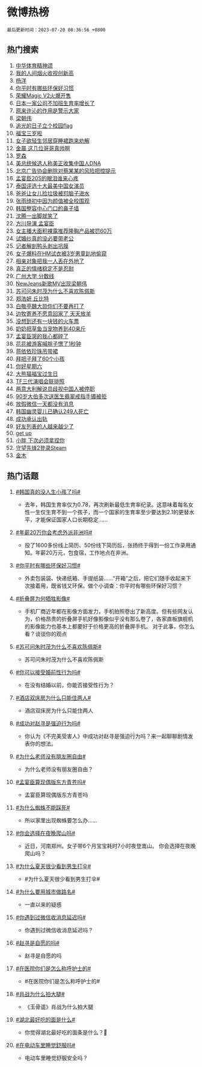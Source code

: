 # 微博热榜

`最后更新时间：2023-07-20 08:36:56 +0800`

## 热门搜索

1. [中华体育精神颂](https://m.weibo.cn/search?containerid=100103type%3D1%26t%3D10%26q%3D%23%E4%B8%AD%E5%8D%8E%E4%BD%93%E8%82%B2%E7%B2%BE%E7%A5%9E%E9%A2%82%23&stream_entry_id=51&isnewpage=1&extparam=seat%3D1%26cate%3D10103%26stream_entry_id%3D51%26pos%3D0%26dgr%3D0%26c_type%3D51%26filter_type%3Drealtimehot%26display_time%3D1689813415%26pre_seqid%3D168981341543301209992&luicode=10000011&lfid=106003type%253D25%2526t%253D3%2526disable_hot%253D1%2526filter_type%253Drealtimehot)
1. [我的人间烟火收视创新高](https://m.weibo.cn/search?containerid=100103type%3D1%26t%3D10%26q%3D%23%E6%88%91%E7%9A%84%E4%BA%BA%E9%97%B4%E7%83%9F%E7%81%AB%E6%94%B6%E8%A7%86%E5%88%9B%E6%96%B0%E9%AB%98%23&stream_entry_id=31&isnewpage=1&extparam=seat%3D1%26q%3D%2523%25E6%2588%2591%25E7%259A%2584%25E4%25BA%25BA%25E9%2597%25B4%25E7%2583%259F%25E7%2581%25AB%25E6%2594%25B6%25E8%25A7%2586%25E5%2588%259B%25E6%2596%25B0%25E9%25AB%2598%2523%26dgr%3D0%26stream_entry_id%3D31%26realpos%3D1%26flag%3D16%26cate%3D5001%26lcate%3D5001%26pos%3D0%26band_rank%3D1%26c_type%3D31%26filter_type%3Drealtimehot%26display_time%3D1689813415%26pre_seqid%3D168981341543301209992&luicode=10000011&lfid=106003type%253D25%2526t%253D3%2526disable_hot%253D1%2526filter_type%253Drealtimehot)
1. [杨洋](https://m.weibo.cn/search?containerid=100103type%3D1%26t%3D10%26q%3D%E6%9D%A8%E6%B4%8B&stream_entry_id=31&isnewpage=1&extparam=seat%3D1%26q%3D%25E6%259D%25A8%25E6%25B4%258B%26dgr%3D0%26stream_entry_id%3D31%26realpos%3D2%26flag%3D1%26cate%3D5001%26lcate%3D5001%26pos%3D1%26band_rank%3D2%26c_type%3D31%26filter_type%3Drealtimehot%26display_time%3D1689813415%26pre_seqid%3D168981341543301209992&luicode=10000011&lfid=106003type%253D25%2526t%253D3%2526disable_hot%253D1%2526filter_type%253Drealtimehot)
1. [你平时有哪些环保好习惯](https://m.weibo.cn/search?containerid=100103type%3D1%26t%3D10%26q%3D%23%E4%BD%A0%E5%B9%B3%E6%97%B6%E6%9C%89%E5%93%AA%E4%BA%9B%E7%8E%AF%E4%BF%9D%E5%A5%BD%E4%B9%A0%E6%83%AF%23&stream_entry_id=31&isnewpage=1&extparam=seat%3D1%26q%3D%2523%25E4%25BD%25A0%25E5%25B9%25B3%25E6%2597%25B6%25E6%259C%2589%25E5%2593%25AA%25E4%25BA%259B%25E7%258E%25AF%25E4%25BF%259D%25E5%25A5%25BD%25E4%25B9%25A0%25E6%2583%25AF%2523%26dgr%3D0%26stream_entry_id%3D31%26realpos%3D3%26flag%3D0%26cate%3D5001%26lcate%3D5001%26pos%3D2%26band_rank%3D3%26c_type%3D31%26filter_type%3Drealtimehot%26display_time%3D1689813415%26pre_seqid%3D168981341543301209992&luicode=10000011&lfid=106003type%253D25%2526t%253D3%2526disable_hot%253D1%2526filter_type%253Drealtimehot)
1. [荣耀Magic V2火爆开售](https://m.weibo.cn/search?containerid=100103type%3D1%26t%3D10%26q%3D%23%E8%8D%A3%E8%80%80Magic+V2%E7%81%AB%E7%88%86%E5%BC%80%E5%94%AE%23&stream_entry_id=31&isnewpage=1&extparam=seat%3D1%26adid%3D196917%26q%3D%2523%25E8%258D%25A3%25E8%2580%2580Magic%2520V2%25E7%2581%25AB%25E7%2588%2586%25E5%25BC%2580%25E5%2594%25AE%2523%26is_ad_pos%3D1%26dgr%3D0%26stream_entry_id%3D31%26band_rank%3D4%26cate%3D5001%26lcate%3D5001%26pos%3D3%26topic_ad%3D1%26c_type%3D31%26filter_type%3Drealtimehot%26display_time%3D1689813415%26pre_seqid%3D168981341543301209992&luicode=10000011&lfid=106003type%253D25%2526t%253D3%2526disable_hot%253D1%2526filter_type%253Drealtimehot)
1. [日本一家公司不加班生育率增长了](https://m.weibo.cn/search?containerid=100103type%3D1%26t%3D10%26q%3D%23%E6%97%A5%E6%9C%AC%E4%B8%80%E5%AE%B6%E5%85%AC%E5%8F%B8%E4%B8%8D%E5%8A%A0%E7%8F%AD%E7%94%9F%E8%82%B2%E7%8E%87%E5%A2%9E%E9%95%BF%E4%BA%86%23&stream_entry_id=31&isnewpage=1&extparam=seat%3D1%26q%3D%2523%25E6%2597%25A5%25E6%259C%25AC%25E4%25B8%2580%25E5%25AE%25B6%25E5%2585%25AC%25E5%258F%25B8%25E4%25B8%258D%25E5%258A%25A0%25E7%258F%25AD%25E7%2594%259F%25E8%2582%25B2%25E7%258E%2587%25E5%25A2%259E%25E9%2595%25BF%25E4%25BA%2586%2523%26dgr%3D0%26stream_entry_id%3D31%26realpos%3D4%26flag%3D1%26cate%3D5001%26lcate%3D5001%26pos%3D4%26band_rank%3D4%26c_type%3D31%26filter_type%3Drealtimehot%26display_time%3D1689813415%26pre_seqid%3D168981341543301209992&luicode=10000011&lfid=106003type%253D25%2526t%253D3%2526disable_hot%253D1%2526filter_type%253Drealtimehot)
1. [原来许沁的作用是警示大家](https://m.weibo.cn/search?containerid=100103type%3D1%26t%3D10%26q%3D%23%E5%8E%9F%E6%9D%A5%E8%AE%B8%E6%B2%81%E7%9A%84%E4%BD%9C%E7%94%A8%E6%98%AF%E8%AD%A6%E7%A4%BA%E5%A4%A7%E5%AE%B6%23&stream_entry_id=31&isnewpage=1&extparam=seat%3D1%26q%3D%2523%25E5%258E%259F%25E6%259D%25A5%25E8%25AE%25B8%25E6%25B2%2581%25E7%259A%2584%25E4%25BD%259C%25E7%2594%25A8%25E6%2598%25AF%25E8%25AD%25A6%25E7%25A4%25BA%25E5%25A4%25A7%25E5%25AE%25B6%2523%26dgr%3D0%26stream_entry_id%3D31%26realpos%3D5%26flag%3D0%26cate%3D5001%26lcate%3D5001%26pos%3D5%26band_rank%3D5%26c_type%3D31%26filter_type%3Drealtimehot%26display_time%3D1689813415%26pre_seqid%3D168981341543301209992&luicode=10000011&lfid=106003type%253D25%2526t%253D3%2526disable_hot%253D1%2526filter_type%253Drealtimehot)
1. [梁朝伟](https://m.weibo.cn/search?containerid=100103type%3D1%26t%3D10%26q%3D%E6%A2%81%E6%9C%9D%E4%BC%9F&stream_entry_id=31&isnewpage=1&extparam=seat%3D1%26q%3D%25E6%25A2%2581%25E6%259C%259D%25E4%25BC%259F%26dgr%3D0%26stream_entry_id%3D31%26realpos%3D6%26flag%3D16%26cate%3D5001%26lcate%3D5001%26pos%3D6%26band_rank%3D6%26c_type%3D31%26filter_type%3Drealtimehot%26display_time%3D1689813415%26pre_seqid%3D168981341543301209992&luicode=10000011&lfid=106003type%253D25%2526t%253D3%2526disable_hot%253D1%2526filter_type%253Drealtimehot)
1. [追光的日子立个校园flag](https://m.weibo.cn/search?containerid=100103type%3D1%26t%3D10%26q%3D%23%E8%BF%BD%E5%85%89%E7%9A%84%E6%97%A5%E5%AD%90%E7%AB%8B%E4%B8%AA%E6%A0%A1%E5%9B%ADflag%23&stream_entry_id=31&isnewpage=1&extparam=seat%3D1%26adid%3D196858%26q%3D%2523%25E8%25BF%25BD%25E5%2585%2589%25E7%259A%2584%25E6%2597%25A5%25E5%25AD%2590%25E7%25AB%258B%25E4%25B8%25AA%25E6%25A0%25A1%25E5%259B%25ADflag%2523%26is_ad_pos%3D1%26dgr%3D0%26stream_entry_id%3D31%26cate%3D5001%26lcate%3D5001%26pos%3D7%26band_rank%3D7%26c_type%3D31%26filter_type%3Drealtimehot%26display_time%3D1689813415%26pre_seqid%3D168981341543301209992&luicode=10000011&lfid=106003type%253D25%2526t%253D3%2526disable_hot%253D1%2526filter_type%253Drealtimehot)
1. [福宝三岁啦](https://m.weibo.cn/search?containerid=100103type%3D1%26t%3D10%26q%3D%E7%A6%8F%E5%AE%9D%E4%B8%89%E5%B2%81%E5%95%A6&stream_entry_id=31&isnewpage=1&extparam=seat%3D1%26q%3D%25E7%25A6%258F%25E5%25AE%259D%25E4%25B8%2589%25E5%25B2%2581%25E5%2595%25A6%26dgr%3D0%26stream_entry_id%3D31%26realpos%3D7%26flag%3D1%26cate%3D5001%26lcate%3D5001%26pos%3D8%26band_rank%3D7%26c_type%3D31%26filter_type%3Drealtimehot%26display_time%3D1689813415%26pre_seqid%3D168981341543301209992&luicode=10000011&lfid=106003type%253D25%2526t%253D3%2526disable_hot%253D1%2526filter_type%253Drealtimehot)
1. [女子欲轻生邻居穿睡裙跑来劝解](https://m.weibo.cn/search?containerid=100103type%3D1%26t%3D10%26q%3D%23%E5%A5%B3%E5%AD%90%E6%AC%B2%E8%BD%BB%E7%94%9F%E9%82%BB%E5%B1%85%E7%A9%BF%E7%9D%A1%E8%A3%99%E8%B7%91%E6%9D%A5%E5%8A%9D%E8%A7%A3%23&stream_entry_id=31&isnewpage=1&extparam=seat%3D1%26q%3D%2523%25E5%25A5%25B3%25E5%25AD%2590%25E6%25AC%25B2%25E8%25BD%25BB%25E7%2594%259F%25E9%2582%25BB%25E5%25B1%2585%25E7%25A9%25BF%25E7%259D%25A1%25E8%25A3%2599%25E8%25B7%2591%25E6%259D%25A5%25E5%258A%259D%25E8%25A7%25A3%2523%26dgr%3D0%26stream_entry_id%3D31%26realpos%3D8%26flag%3D32768%26cate%3D5001%26lcate%3D5001%26pos%3D9%26band_rank%3D8%26c_type%3D31%26filter_type%3Drealtimehot%26display_time%3D1689813415%26pre_seqid%3D168981341543301209992&luicode=10000011&lfid=106003type%253D25%2526t%253D3%2526disable_hot%253D1%2526filter_type%253Drealtimehot)
1. [金晨 这几位哥哥真帅啊](https://m.weibo.cn/search?containerid=100103type%3D1%26t%3D10%26q%3D%E9%87%91%E6%99%A8+%E8%BF%99%E5%87%A0%E4%BD%8D%E5%93%A5%E5%93%A5%E7%9C%9F%E5%B8%85%E5%95%8A&stream_entry_id=31&isnewpage=1&extparam=seat%3D1%26q%3D%25E9%2587%2591%25E6%2599%25A8%2520%25E8%25BF%2599%25E5%2587%25A0%25E4%25BD%258D%25E5%2593%25A5%25E5%2593%25A5%25E7%259C%259F%25E5%25B8%2585%25E5%2595%258A%26dgr%3D0%26stream_entry_id%3D31%26realpos%3D9%26flag%3D0%26cate%3D5001%26lcate%3D5001%26pos%3D10%26band_rank%3D9%26c_type%3D31%26filter_type%3Drealtimehot%26display_time%3D1689813415%26pre_seqid%3D168981341543301209992&luicode=10000011&lfid=106003type%253D25%2526t%253D3%2526disable_hot%253D1%2526filter_type%253Drealtimehot)
1. [罗森](https://m.weibo.cn/search?containerid=100103type%3D1%26t%3D10%26q%3D%E7%BD%97%E6%A3%AE&stream_entry_id=31&isnewpage=1&extparam=seat%3D1%26q%3D%25E7%25BD%2597%25E6%25A3%25AE%26dgr%3D0%26stream_entry_id%3D31%26realpos%3D10%26flag%3D2%26cate%3D5001%26lcate%3D5001%26pos%3D11%26band_rank%3D10%26c_type%3D31%26filter_type%3Drealtimehot%26display_time%3D1689813415%26pre_seqid%3D168981341543301209992&luicode=10000011&lfid=106003type%253D25%2526t%253D3%2526disable_hot%253D1%2526filter_type%253Drealtimehot)
1. [美总统候选人称美正收集中国人DNA](https://m.weibo.cn/search?containerid=100103type%3D1%26t%3D10%26q%3D%23%E7%BE%8E%E6%80%BB%E7%BB%9F%E5%80%99%E9%80%89%E4%BA%BA%E7%A7%B0%E7%BE%8E%E6%AD%A3%E6%94%B6%E9%9B%86%E4%B8%AD%E5%9B%BD%E4%BA%BADNA%23&stream_entry_id=31&isnewpage=1&extparam=seat%3D1%26q%3D%2523%25E7%25BE%258E%25E6%2580%25BB%25E7%25BB%259F%25E5%2580%2599%25E9%2580%2589%25E4%25BA%25BA%25E7%25A7%25B0%25E7%25BE%258E%25E6%25AD%25A3%25E6%2594%25B6%25E9%259B%2586%25E4%25B8%25AD%25E5%259B%25BD%25E4%25BA%25BADNA%2523%26dgr%3D0%26stream_entry_id%3D31%26realpos%3D11%26flag%3D0%26cate%3D5001%26lcate%3D5001%26pos%3D12%26band_rank%3D11%26c_type%3D31%26filter_type%3Drealtimehot%26display_time%3D1689813415%26pre_seqid%3D168981341543301209992&luicode=10000011&lfid=106003type%253D25%2526t%253D3%2526disable_hot%253D1%2526filter_type%253Drealtimehot)
1. [北京广告协会删除对蔡某某的风险把控提示](https://m.weibo.cn/search?containerid=100103type%3D1%26t%3D10%26q%3D%23%E5%8C%97%E4%BA%AC%E5%B9%BF%E5%91%8A%E5%8D%8F%E4%BC%9A%E5%88%A0%E9%99%A4%E5%AF%B9%E8%94%A1%E6%9F%90%E6%9F%90%E7%9A%84%E9%A3%8E%E9%99%A9%E6%8A%8A%E6%8E%A7%E6%8F%90%E7%A4%BA%23&stream_entry_id=31&isnewpage=1&extparam=seat%3D1%26q%3D%2523%25E5%258C%2597%25E4%25BA%25AC%25E5%25B9%25BF%25E5%2591%258A%25E5%258D%258F%25E4%25BC%259A%25E5%2588%25A0%25E9%2599%25A4%25E5%25AF%25B9%25E8%2594%25A1%25E6%259F%2590%25E6%259F%2590%25E7%259A%2584%25E9%25A3%258E%25E9%2599%25A9%25E6%258A%258A%25E6%258E%25A7%25E6%258F%2590%25E7%25A4%25BA%2523%26dgr%3D0%26stream_entry_id%3D31%26realpos%3D12%26flag%3D0%26cate%3D5001%26lcate%3D5001%26pos%3D13%26band_rank%3D12%26c_type%3D31%26filter_type%3Drealtimehot%26display_time%3D1689813415%26pre_seqid%3D168981341543301209992&luicode=10000011&lfid=106003type%253D25%2526t%253D3%2526disable_hot%253D1%2526filter_type%253Drealtimehot)
1. [孟宴臣20S的眼泪谁来心疼](https://m.weibo.cn/search?containerid=100103type%3D1%26t%3D10%26q%3D%23%E5%AD%9F%E5%AE%B4%E8%87%A320S%E7%9A%84%E7%9C%BC%E6%B3%AA%E8%B0%81%E6%9D%A5%E5%BF%83%E7%96%BC%23&stream_entry_id=31&isnewpage=1&extparam=seat%3D1%26q%3D%2523%25E5%25AD%259F%25E5%25AE%25B4%25E8%2587%25A320S%25E7%259A%2584%25E7%259C%25BC%25E6%25B3%25AA%25E8%25B0%2581%25E6%259D%25A5%25E5%25BF%2583%25E7%2596%25BC%2523%26dgr%3D0%26stream_entry_id%3D31%26realpos%3D13%26flag%3D1%26cate%3D5001%26lcate%3D5001%26pos%3D14%26band_rank%3D13%26c_type%3D31%26filter_type%3Drealtimehot%26display_time%3D1689813415%26pre_seqid%3D168981341543301209992&luicode=10000011&lfid=106003type%253D25%2526t%253D3%2526disable_hot%253D1%2526filter_type%253Drealtimehot)
1. [泰国评选十大最美中国女演员](https://m.weibo.cn/search?containerid=100103type%3D1%26t%3D10%26q%3D%23%E6%B3%B0%E5%9B%BD%E8%AF%84%E9%80%89%E5%8D%81%E5%A4%A7%E6%9C%80%E7%BE%8E%E4%B8%AD%E5%9B%BD%E5%A5%B3%E6%BC%94%E5%91%98%23&stream_entry_id=31&isnewpage=1&extparam=seat%3D1%26q%3D%2523%25E6%25B3%25B0%25E5%259B%25BD%25E8%25AF%2584%25E9%2580%2589%25E5%258D%2581%25E5%25A4%25A7%25E6%259C%2580%25E7%25BE%258E%25E4%25B8%25AD%25E5%259B%25BD%25E5%25A5%25B3%25E6%25BC%2594%25E5%2591%2598%2523%26dgr%3D0%26stream_entry_id%3D31%26realpos%3D14%26flag%3D1%26cate%3D5001%26lcate%3D5001%26pos%3D15%26band_rank%3D14%26c_type%3D31%26filter_type%3Drealtimehot%26display_time%3D1689813415%26pre_seqid%3D168981341543301209992&luicode=10000011&lfid=106003type%253D25%2526t%253D3%2526disable_hot%253D1%2526filter_type%253Drealtimehot)
1. [爸爸让女儿捡垃圾被怼脑子进水](https://m.weibo.cn/search?containerid=100103type%3D1%26t%3D10%26q%3D%23%E7%88%B8%E7%88%B8%E8%AE%A9%E5%A5%B3%E5%84%BF%E6%8D%A1%E5%9E%83%E5%9C%BE%E8%A2%AB%E6%80%BC%E8%84%91%E5%AD%90%E8%BF%9B%E6%B0%B4%23&stream_entry_id=31&isnewpage=1&extparam=seat%3D1%26q%3D%2523%25E7%2588%25B8%25E7%2588%25B8%25E8%25AE%25A9%25E5%25A5%25B3%25E5%2584%25BF%25E6%258D%25A1%25E5%259E%2583%25E5%259C%25BE%25E8%25A2%25AB%25E6%2580%25BC%25E8%2584%2591%25E5%25AD%2590%25E8%25BF%259B%25E6%25B0%25B4%2523%26dgr%3D0%26stream_entry_id%3D31%26realpos%3D15%26flag%3D1%26cate%3D5001%26lcate%3D5001%26pos%3D16%26band_rank%3D15%26c_type%3D31%26filter_type%3Drealtimehot%26display_time%3D1689813415%26pre_seqid%3D168981341543301209992&luicode=10000011&lfid=106003type%253D25%2526t%253D3%2526disable_hot%253D1%2526filter_type%253Drealtimehot)
1. [张雨绮初中因为颜值被全校围观](https://m.weibo.cn/search?containerid=100103type%3D1%26t%3D10%26q%3D%23%E5%BC%A0%E9%9B%A8%E7%BB%AE%E5%88%9D%E4%B8%AD%E5%9B%A0%E4%B8%BA%E9%A2%9C%E5%80%BC%E8%A2%AB%E5%85%A8%E6%A0%A1%E5%9B%B4%E8%A7%82%23&stream_entry_id=31&isnewpage=1&extparam=seat%3D1%26q%3D%2523%25E5%25BC%25A0%25E9%259B%25A8%25E7%25BB%25AE%25E5%2588%259D%25E4%25B8%25AD%25E5%259B%25A0%25E4%25B8%25BA%25E9%25A2%259C%25E5%2580%25BC%25E8%25A2%25AB%25E5%2585%25A8%25E6%25A0%25A1%25E5%259B%25B4%25E8%25A7%2582%2523%26dgr%3D0%26stream_entry_id%3D31%26realpos%3D16%26flag%3D0%26cate%3D5001%26lcate%3D5001%26pos%3D17%26band_rank%3D16%26c_type%3D31%26filter_type%3Drealtimehot%26display_time%3D1689813415%26pre_seqid%3D168981341543301209992&luicode=10000011&lfid=106003type%253D25%2526t%253D3%2526disable_hot%253D1%2526filter_type%253Drealtimehot)
1. [韩国整容中心门口的鼻子墙](https://m.weibo.cn/search?containerid=100103type%3D1%26t%3D10%26q%3D%23%E9%9F%A9%E5%9B%BD%E6%95%B4%E5%AE%B9%E4%B8%AD%E5%BF%83%E9%97%A8%E5%8F%A3%E7%9A%84%E9%BC%BB%E5%AD%90%E5%A2%99%23&stream_entry_id=31&isnewpage=1&extparam=seat%3D1%26q%3D%2523%25E9%259F%25A9%25E5%259B%25BD%25E6%2595%25B4%25E5%25AE%25B9%25E4%25B8%25AD%25E5%25BF%2583%25E9%2597%25A8%25E5%258F%25A3%25E7%259A%2584%25E9%25BC%25BB%25E5%25AD%2590%25E5%25A2%2599%2523%26dgr%3D0%26stream_entry_id%3D31%26realpos%3D17%26flag%3D0%26cate%3D5001%26lcate%3D5001%26pos%3D18%26band_rank%3D17%26c_type%3D31%26filter_type%3Drealtimehot%26display_time%3D1689813415%26pre_seqid%3D168981341543301209992&luicode=10000011&lfid=106003type%253D25%2526t%253D3%2526disable_hot%253D1%2526filter_type%253Drealtimehot)
1. [沈腾一出脚就笑了](https://m.weibo.cn/search?containerid=100103type%3D1%26t%3D10%26q%3D%23%E6%B2%88%E8%85%BE%E4%B8%80%E5%87%BA%E8%84%9A%E5%B0%B1%E7%AC%91%E4%BA%86%23&stream_entry_id=31&isnewpage=1&extparam=seat%3D1%26q%3D%2523%25E6%25B2%2588%25E8%2585%25BE%25E4%25B8%2580%25E5%2587%25BA%25E8%2584%259A%25E5%25B0%25B1%25E7%25AC%2591%25E4%25BA%2586%2523%26dgr%3D0%26stream_entry_id%3D31%26realpos%3D18%26flag%3D0%26cate%3D5001%26lcate%3D5001%26pos%3D19%26band_rank%3D18%26c_type%3D31%26filter_type%3Drealtimehot%26display_time%3D1689813415%26pre_seqid%3D168981341543301209992&luicode=10000011&lfid=106003type%253D25%2526t%253D3%2526disable_hot%253D1%2526filter_type%253Drealtimehot)
1. [方川导演 孟宴臣](https://m.weibo.cn/search?containerid=100103type%3D1%26t%3D10%26q%3D%E6%96%B9%E5%B7%9D%E5%AF%BC%E6%BC%94+%E5%AD%9F%E5%AE%B4%E8%87%A3&stream_entry_id=31&isnewpage=1&extparam=seat%3D1%26q%3D%25E6%2596%25B9%25E5%25B7%259D%25E5%25AF%25BC%25E6%25BC%2594%2520%25E5%25AD%259F%25E5%25AE%25B4%25E8%2587%25A3%26dgr%3D0%26stream_entry_id%3D31%26realpos%3D19%26flag%3D0%26cate%3D5001%26lcate%3D5001%26pos%3D20%26band_rank%3D19%26c_type%3D31%26filter_type%3Drealtimehot%26display_time%3D1689813415%26pre_seqid%3D168981341543301209992&luicode=10000011&lfid=106003type%253D25%2526t%253D3%2526disable_hot%253D1%2526filter_type%253Drealtimehot)
1. [女主播大面积裸露推荐隆胸产品被罚60万](https://m.weibo.cn/search?containerid=100103type%3D1%26t%3D10%26q%3D%23%E5%A5%B3%E4%B8%BB%E6%92%AD%E5%A4%A7%E9%9D%A2%E7%A7%AF%E8%A3%B8%E9%9C%B2%E6%8E%A8%E8%8D%90%E9%9A%86%E8%83%B8%E4%BA%A7%E5%93%81%E8%A2%AB%E7%BD%9A60%E4%B8%87%23&stream_entry_id=31&isnewpage=1&extparam=seat%3D1%26q%3D%2523%25E5%25A5%25B3%25E4%25B8%25BB%25E6%2592%25AD%25E5%25A4%25A7%25E9%259D%25A2%25E7%25A7%25AF%25E8%25A3%25B8%25E9%259C%25B2%25E6%258E%25A8%25E8%258D%2590%25E9%259A%2586%25E8%2583%25B8%25E4%25BA%25A7%25E5%2593%2581%25E8%25A2%25AB%25E7%25BD%259A60%25E4%25B8%2587%2523%26dgr%3D0%26stream_entry_id%3D31%26realpos%3D20%26flag%3D0%26cate%3D5001%26lcate%3D5001%26pos%3D21%26band_rank%3D20%26c_type%3D31%26filter_type%3Drealtimehot%26display_time%3D1689813415%26pre_seqid%3D168981341543301209992&luicode=10000011&lfid=106003type%253D25%2526t%253D3%2526disable_hot%253D1%2526filter_type%253Drealtimehot)
1. [试婚纱真的没必要带老公](https://m.weibo.cn/search?containerid=100103type%3D1%26t%3D10%26q%3D%23%E8%AF%95%E5%A9%9A%E7%BA%B1%E7%9C%9F%E7%9A%84%E6%B2%A1%E5%BF%85%E8%A6%81%E5%B8%A6%E8%80%81%E5%85%AC%23&stream_entry_id=31&isnewpage=1&extparam=seat%3D1%26q%3D%2523%25E8%25AF%2595%25E5%25A9%259A%25E7%25BA%25B1%25E7%259C%259F%25E7%259A%2584%25E6%25B2%25A1%25E5%25BF%2585%25E8%25A6%2581%25E5%25B8%25A6%25E8%2580%2581%25E5%2585%25AC%2523%26dgr%3D0%26stream_entry_id%3D31%26realpos%3D21%26flag%3D1%26cate%3D5001%26lcate%3D5001%26pos%3D22%26band_rank%3D21%26c_type%3D31%26filter_type%3Drealtimehot%26display_time%3D1689813415%26pre_seqid%3D168981341543301209992&luicode=10000011&lfid=106003type%253D25%2526t%253D3%2526disable_hot%253D1%2526filter_type%253Drealtimehot)
1. [记者解剖鸭头剥出巩膜](https://m.weibo.cn/search?containerid=100103type%3D1%26t%3D10%26q%3D%23%E8%AE%B0%E8%80%85%E8%A7%A3%E5%89%96%E9%B8%AD%E5%A4%B4%E5%89%A5%E5%87%BA%E5%B7%A9%E8%86%9C%23&stream_entry_id=31&isnewpage=1&extparam=seat%3D1%26q%3D%2523%25E8%25AE%25B0%25E8%2580%2585%25E8%25A7%25A3%25E5%2589%2596%25E9%25B8%25AD%25E5%25A4%25B4%25E5%2589%25A5%25E5%2587%25BA%25E5%25B7%25A9%25E8%2586%259C%2523%26dgr%3D0%26stream_entry_id%3D31%26realpos%3D22%26flag%3D0%26cate%3D5001%26lcate%3D5001%26pos%3D23%26band_rank%3D22%26c_type%3D31%26filter_type%3Drealtimehot%26display_time%3D1689813415%26pre_seqid%3D168981341543301209992&luicode=10000011&lfid=106003type%253D25%2526t%253D3%2526disable_hot%253D1%2526filter_type%253Drealtimehot)
1. [女子爆料在HM试衣被3岁男童趴地偷窥](https://m.weibo.cn/search?containerid=100103type%3D1%26t%3D10%26q%3D%23%E5%A5%B3%E5%AD%90%E7%88%86%E6%96%99%E5%9C%A8HM%E8%AF%95%E8%A1%A3%E8%A2%AB3%E5%B2%81%E7%94%B7%E7%AB%A5%E8%B6%B4%E5%9C%B0%E5%81%B7%E7%AA%A5%23&stream_entry_id=31&isnewpage=1&extparam=seat%3D1%26q%3D%2523%25E5%25A5%25B3%25E5%25AD%2590%25E7%2588%2586%25E6%2596%2599%25E5%259C%25A8HM%25E8%25AF%2595%25E8%25A1%25A3%25E8%25A2%25AB3%25E5%25B2%2581%25E7%2594%25B7%25E7%25AB%25A5%25E8%25B6%25B4%25E5%259C%25B0%25E5%2581%25B7%25E7%25AA%25A5%2523%26dgr%3D0%26stream_entry_id%3D31%26realpos%3D23%26flag%3D1%26cate%3D5001%26lcate%3D5001%26pos%3D24%26band_rank%3D23%26c_type%3D31%26filter_type%3Drealtimehot%26display_time%3D1689813415%26pre_seqid%3D168981341543301209992&luicode=10000011&lfid=106003type%253D25%2526t%253D3%2526disable_hot%253D1%2526filter_type%253Drealtimehot)
1. [相亲对象把我一人丢在外地了](https://m.weibo.cn/search?containerid=100103type%3D1%26t%3D10%26q%3D%23%E7%9B%B8%E4%BA%B2%E5%AF%B9%E8%B1%A1%E6%8A%8A%E6%88%91%E4%B8%80%E4%BA%BA%E4%B8%A2%E5%9C%A8%E5%A4%96%E5%9C%B0%E4%BA%86%23&stream_entry_id=31&isnewpage=1&extparam=seat%3D1%26q%3D%2523%25E7%259B%25B8%25E4%25BA%25B2%25E5%25AF%25B9%25E8%25B1%25A1%25E6%258A%258A%25E6%2588%2591%25E4%25B8%2580%25E4%25BA%25BA%25E4%25B8%25A2%25E5%259C%25A8%25E5%25A4%2596%25E5%259C%25B0%25E4%25BA%2586%2523%26dgr%3D0%26stream_entry_id%3D31%26realpos%3D24%26flag%3D1%26cate%3D5001%26lcate%3D5001%26pos%3D25%26band_rank%3D24%26c_type%3D31%26filter_type%3Drealtimehot%26display_time%3D1689813415%26pre_seqid%3D168981341543301209992&luicode=10000011&lfid=106003type%253D25%2526t%253D3%2526disable_hot%253D1%2526filter_type%253Drealtimehot)
1. [真正的情绪稳定不是忍耐](https://m.weibo.cn/search?containerid=100103type%3D1%26t%3D10%26q%3D%E7%9C%9F%E6%AD%A3%E7%9A%84%E6%83%85%E7%BB%AA%E7%A8%B3%E5%AE%9A%E4%B8%8D%E6%98%AF%E5%BF%8D%E8%80%90&stream_entry_id=31&isnewpage=1&extparam=seat%3D1%26q%3D%25E7%259C%259F%25E6%25AD%25A3%25E7%259A%2584%25E6%2583%2585%25E7%25BB%25AA%25E7%25A8%25B3%25E5%25AE%259A%25E4%25B8%258D%25E6%2598%25AF%25E5%25BF%258D%25E8%2580%2590%26dgr%3D0%26stream_entry_id%3D31%26realpos%3D25%26flag%3D1%26cate%3D5001%26lcate%3D5001%26pos%3D26%26band_rank%3D25%26c_type%3D31%26filter_type%3Drealtimehot%26display_time%3D1689813415%26pre_seqid%3D168981341543301209992&luicode=10000011&lfid=106003type%253D25%2526t%253D3%2526disable_hot%253D1%2526filter_type%253Drealtimehot)
1. [广州大学 分数线](https://m.weibo.cn/search?containerid=100103type%3D1%26t%3D10%26q%3D%E5%B9%BF%E5%B7%9E%E5%A4%A7%E5%AD%A6+%E5%88%86%E6%95%B0%E7%BA%BF&stream_entry_id=31&isnewpage=1&extparam=seat%3D1%26q%3D%25E5%25B9%25BF%25E5%25B7%259E%25E5%25A4%25A7%25E5%25AD%25A6%2520%25E5%2588%2586%25E6%2595%25B0%25E7%25BA%25BF%26dgr%3D0%26stream_entry_id%3D31%26realpos%3D26%26flag%3D0%26cate%3D5001%26lcate%3D5001%26pos%3D27%26band_rank%3D26%26c_type%3D31%26filter_type%3Drealtimehot%26display_time%3D1689813415%26pre_seqid%3D168981341543301209992&luicode=10000011&lfid=106003type%253D25%2526t%253D3%2526disable_hot%253D1%2526filter_type%253Drealtimehot)
1. [NewJeans新歌MV出现梁朝伟](https://m.weibo.cn/search?containerid=100103type%3D1%26t%3D10%26q%3D%23NewJeans%E6%96%B0%E6%AD%8CMV%E5%87%BA%E7%8E%B0%E6%A2%81%E6%9C%9D%E4%BC%9F%23&stream_entry_id=31&isnewpage=1&extparam=seat%3D1%26q%3D%2523NewJeans%25E6%2596%25B0%25E6%25AD%258CMV%25E5%2587%25BA%25E7%258E%25B0%25E6%25A2%2581%25E6%259C%259D%25E4%25BC%259F%2523%26dgr%3D0%26stream_entry_id%3D31%26realpos%3D27%26flag%3D1%26cate%3D5001%26lcate%3D5001%26pos%3D28%26band_rank%3D27%26c_type%3D31%26filter_type%3Drealtimehot%26display_time%3D1689813415%26pre_seqid%3D168981341543301209992&luicode=10000011&lfid=106003type%253D25%2526t%253D3%2526disable_hot%253D1%2526filter_type%253Drealtimehot)
1. [苏可问朱时茂为什么不喜欢陈佩斯](https://m.weibo.cn/search?containerid=100103type%3D1%26t%3D10%26q%3D%23%E8%8B%8F%E5%8F%AF%E9%97%AE%E6%9C%B1%E6%97%B6%E8%8C%82%E4%B8%BA%E4%BB%80%E4%B9%88%E4%B8%8D%E5%96%9C%E6%AC%A2%E9%99%88%E4%BD%A9%E6%96%AF%23&stream_entry_id=31&isnewpage=1&extparam=seat%3D1%26q%3D%2523%25E8%258B%258F%25E5%258F%25AF%25E9%2597%25AE%25E6%259C%25B1%25E6%2597%25B6%25E8%258C%2582%25E4%25B8%25BA%25E4%25BB%2580%25E4%25B9%2588%25E4%25B8%258D%25E5%2596%259C%25E6%25AC%25A2%25E9%2599%2588%25E4%25BD%25A9%25E6%2596%25AF%2523%26dgr%3D0%26stream_entry_id%3D31%26realpos%3D28%26flag%3D1%26cate%3D5001%26lcate%3D5001%26pos%3D29%26band_rank%3D28%26c_type%3D31%26filter_type%3Drealtimehot%26display_time%3D1689813415%26pre_seqid%3D168981341543301209992&luicode=10000011&lfid=106003type%253D25%2526t%253D3%2526disable_hot%253D1%2526filter_type%253Drealtimehot)
1. [郑浩妍 丘比特](https://m.weibo.cn/search?containerid=100103type%3D1%26t%3D10%26q%3D%E9%83%91%E6%B5%A9%E5%A6%8D+%E4%B8%98%E6%AF%94%E7%89%B9&stream_entry_id=31&isnewpage=1&extparam=seat%3D1%26q%3D%25E9%2583%2591%25E6%25B5%25A9%25E5%25A6%258D%2520%25E4%25B8%2598%25E6%25AF%2594%25E7%2589%25B9%26dgr%3D0%26stream_entry_id%3D31%26realpos%3D29%26flag%3D1%26cate%3D5001%26lcate%3D5001%26pos%3D30%26band_rank%3D29%26c_type%3D31%26filter_type%3Drealtimehot%26display_time%3D1689813415%26pre_seqid%3D168981341543301209992&luicode=10000011&lfid=106003type%253D25%2526t%253D3%2526disable_hot%253D1%2526filter_type%253Drealtimehot)
1. [白敬亭魏大勋你们不要再打了](https://m.weibo.cn/search?containerid=100103type%3D1%26t%3D10%26q%3D%23%E7%99%BD%E6%95%AC%E4%BA%AD%E9%AD%8F%E5%A4%A7%E5%8B%8B%E4%BD%A0%E4%BB%AC%E4%B8%8D%E8%A6%81%E5%86%8D%E6%89%93%E4%BA%86%23&stream_entry_id=31&isnewpage=1&extparam=seat%3D1%26q%3D%2523%25E7%2599%25BD%25E6%2595%25AC%25E4%25BA%25AD%25E9%25AD%258F%25E5%25A4%25A7%25E5%258B%258B%25E4%25BD%25A0%25E4%25BB%25AC%25E4%25B8%258D%25E8%25A6%2581%25E5%2586%258D%25E6%2589%2593%25E4%25BA%2586%2523%26dgr%3D0%26stream_entry_id%3D31%26realpos%3D30%26flag%3D0%26cate%3D5001%26lcate%3D5001%26pos%3D31%26band_rank%3D30%26c_type%3D31%26filter_type%3Drealtimehot%26display_time%3D1689813415%26pre_seqid%3D168981341543301209992&luicode=10000011&lfid=106003type%253D25%2526t%253D3%2526disable_hot%253D1%2526filter_type%253Drealtimehot)
1. [边牧寄养不愿意回家了 天天放羊](https://m.weibo.cn/search?containerid=100103type%3D1%26t%3D10%26q%3D%E8%BE%B9%E7%89%A7%E5%AF%84%E5%85%BB%E4%B8%8D%E6%84%BF%E6%84%8F%E5%9B%9E%E5%AE%B6%E4%BA%86+%E5%A4%A9%E5%A4%A9%E6%94%BE%E7%BE%8A&stream_entry_id=31&isnewpage=1&extparam=seat%3D1%26q%3D%25E8%25BE%25B9%25E7%2589%25A7%25E5%25AF%2584%25E5%2585%25BB%25E4%25B8%258D%25E6%2584%25BF%25E6%2584%258F%25E5%259B%259E%25E5%25AE%25B6%25E4%25BA%2586%2520%25E5%25A4%25A9%25E5%25A4%25A9%25E6%2594%25BE%25E7%25BE%258A%26dgr%3D0%26stream_entry_id%3D31%26realpos%3D31%26flag%3D1%26cate%3D5001%26lcate%3D5001%26pos%3D32%26band_rank%3D31%26c_type%3D31%26filter_type%3Drealtimehot%26display_time%3D1689813415%26pre_seqid%3D168981341543301209992&luicode=10000011&lfid=106003type%253D25%2526t%253D3%2526disable_hot%253D1%2526filter_type%253Drealtimehot)
1. [没想到还有一块钱的火车票](https://m.weibo.cn/search?containerid=100103type%3D1%26t%3D10%26q%3D%E6%B2%A1%E6%83%B3%E5%88%B0%E8%BF%98%E6%9C%89%E4%B8%80%E5%9D%97%E9%92%B1%E7%9A%84%E7%81%AB%E8%BD%A6%E7%A5%A8&stream_entry_id=31&isnewpage=1&extparam=seat%3D1%26q%3D%25E6%25B2%25A1%25E6%2583%25B3%25E5%2588%25B0%25E8%25BF%2598%25E6%259C%2589%25E4%25B8%2580%25E5%259D%2597%25E9%2592%25B1%25E7%259A%2584%25E7%2581%25AB%25E8%25BD%25A6%25E7%25A5%25A8%26dgr%3D0%26stream_entry_id%3D31%26realpos%3D32%26flag%3D1%26cate%3D5001%26lcate%3D5001%26pos%3D33%26band_rank%3D32%26c_type%3D31%26filter_type%3Drealtimehot%26display_time%3D1689813415%26pre_seqid%3D168981341543301209992&luicode=10000011&lfid=106003type%253D25%2526t%253D3%2526disable_hot%253D1%2526filter_type%253Drealtimehot)
1. [奶奶把草鱼当宠物养到40来斤](https://m.weibo.cn/search?containerid=100103type%3D1%26t%3D10%26q%3D%23%E5%A5%B6%E5%A5%B6%E6%8A%8A%E8%8D%89%E9%B1%BC%E5%BD%93%E5%AE%A0%E7%89%A9%E5%85%BB%E5%88%B040%E6%9D%A5%E6%96%A4%23&stream_entry_id=31&isnewpage=1&extparam=seat%3D1%26q%3D%2523%25E5%25A5%25B6%25E5%25A5%25B6%25E6%258A%258A%25E8%258D%2589%25E9%25B1%25BC%25E5%25BD%2593%25E5%25AE%25A0%25E7%2589%25A9%25E5%2585%25BB%25E5%2588%25B040%25E6%259D%25A5%25E6%2596%25A4%2523%26dgr%3D0%26stream_entry_id%3D31%26realpos%3D33%26flag%3D32768%26cate%3D5001%26lcate%3D5001%26pos%3D34%26band_rank%3D33%26c_type%3D31%26filter_type%3Drealtimehot%26display_time%3D1689813415%26pre_seqid%3D168981341543301209992&luicode=10000011&lfid=106003type%253D25%2526t%253D3%2526disable_hot%253D1%2526filter_type%253Drealtimehot)
1. [孟宴臣哭的我心都碎了](https://m.weibo.cn/search?containerid=100103type%3D1%26t%3D10%26q%3D%23%E5%AD%9F%E5%AE%B4%E8%87%A3%E5%93%AD%E7%9A%84%E6%88%91%E5%BF%83%E9%83%BD%E7%A2%8E%E4%BA%86%23&stream_entry_id=31&isnewpage=1&extparam=seat%3D1%26q%3D%2523%25E5%25AD%259F%25E5%25AE%25B4%25E8%2587%25A3%25E5%2593%25AD%25E7%259A%2584%25E6%2588%2591%25E5%25BF%2583%25E9%2583%25BD%25E7%25A2%258E%25E4%25BA%2586%2523%26dgr%3D0%26stream_entry_id%3D31%26realpos%3D34%26flag%3D0%26cate%3D5001%26lcate%3D5001%26pos%3D35%26band_rank%3D34%26c_type%3D31%26filter_type%3Drealtimehot%26display_time%3D1689813415%26pre_seqid%3D168981341543301209992&luicode=10000011&lfid=106003type%253D25%2526t%253D3%2526disable_hot%253D1%2526filter_type%253Drealtimehot)
1. [花花被游客喊胖子愣了1秒钟](https://m.weibo.cn/search?containerid=100103type%3D1%26t%3D10%26q%3D%23%E8%8A%B1%E8%8A%B1%E8%A2%AB%E6%B8%B8%E5%AE%A2%E5%96%8A%E8%83%96%E5%AD%90%E6%84%A3%E4%BA%861%E7%A7%92%E9%92%9F%23&stream_entry_id=31&isnewpage=1&extparam=seat%3D1%26q%3D%2523%25E8%258A%25B1%25E8%258A%25B1%25E8%25A2%25AB%25E6%25B8%25B8%25E5%25AE%25A2%25E5%2596%258A%25E8%2583%2596%25E5%25AD%2590%25E6%2584%25A3%25E4%25BA%25861%25E7%25A7%2592%25E9%2592%259F%2523%26dgr%3D0%26stream_entry_id%3D31%26realpos%3D35%26flag%3D0%26cate%3D5001%26lcate%3D5001%26pos%3D36%26band_rank%3D35%26c_type%3D31%26filter_type%3Drealtimehot%26display_time%3D1689813415%26pre_seqid%3D168981341543301209992&luicode=10000011&lfid=106003type%253D25%2526t%253D3%2526disable_hot%253D1%2526filter_type%253Drealtimehot)
1. [蒋依依珍珠吊带裙](https://m.weibo.cn/search?containerid=100103type%3D1%26t%3D10%26q%3D%23%E8%92%8B%E4%BE%9D%E4%BE%9D%E7%8F%8D%E7%8F%A0%E5%90%8A%E5%B8%A6%E8%A3%99%23&stream_entry_id=31&isnewpage=1&extparam=seat%3D1%26q%3D%2523%25E8%2592%258B%25E4%25BE%259D%25E4%25BE%259D%25E7%258F%258D%25E7%258F%25A0%25E5%2590%258A%25E5%25B8%25A6%25E8%25A3%2599%2523%26dgr%3D0%26stream_entry_id%3D31%26realpos%3D36%26flag%3D1%26cate%3D5001%26lcate%3D5001%26pos%3D37%26band_rank%3D36%26c_type%3D31%26filter_type%3Drealtimehot%26display_time%3D1689813415%26pre_seqid%3D168981341543301209992&luicode=10000011&lfid=106003type%253D25%2526t%253D3%2526disable_hot%253D1%2526filter_type%253Drealtimehot)
1. [拜把子拜了60个小孩](https://m.weibo.cn/search?containerid=100103type%3D1%26t%3D10%26q%3D%E6%8B%9C%E6%8A%8A%E5%AD%90%E6%8B%9C%E4%BA%8660%E4%B8%AA%E5%B0%8F%E5%AD%A9&stream_entry_id=31&isnewpage=1&extparam=seat%3D1%26q%3D%25E6%258B%259C%25E6%258A%258A%25E5%25AD%2590%25E6%258B%259C%25E4%25BA%258660%25E4%25B8%25AA%25E5%25B0%258F%25E5%25AD%25A9%26dgr%3D0%26stream_entry_id%3D31%26realpos%3D37%26flag%3D0%26cate%3D5001%26lcate%3D5001%26pos%3D38%26band_rank%3D37%26c_type%3D31%26filter_type%3Drealtimehot%26display_time%3D1689813415%26pre_seqid%3D168981341543301209992&luicode=10000011&lfid=106003type%253D25%2526t%253D3%2526disable_hot%253D1%2526filter_type%253Drealtimehot)
1. [你好星期六](https://m.weibo.cn/search?containerid=100103type%3D1%26t%3D10%26q%3D%E4%BD%A0%E5%A5%BD%E6%98%9F%E6%9C%9F%E5%85%AD&stream_entry_id=31&isnewpage=1&extparam=seat%3D1%26q%3D%25E4%25BD%25A0%25E5%25A5%25BD%25E6%2598%259F%25E6%259C%259F%25E5%2585%25AD%26dgr%3D0%26stream_entry_id%3D31%26realpos%3D38%26flag%3D1%26cate%3D5001%26lcate%3D5001%26pos%3D39%26band_rank%3D38%26c_type%3D31%26filter_type%3Drealtimehot%26display_time%3D1689813415%26pre_seqid%3D168981341543301209992&luicode=10000011&lfid=106003type%253D25%2526t%253D3%2526disable_hot%253D1%2526filter_type%253Drealtimehot)
1. [大熊猫福宝过生日](https://m.weibo.cn/search?containerid=100103type%3D1%26t%3D10%26q%3D%23%E5%A4%A7%E7%86%8A%E7%8C%AB%E7%A6%8F%E5%AE%9D%E8%BF%87%E7%94%9F%E6%97%A5%23&stream_entry_id=31&isnewpage=1&extparam=seat%3D1%26q%3D%2523%25E5%25A4%25A7%25E7%2586%258A%25E7%258C%25AB%25E7%25A6%258F%25E5%25AE%259D%25E8%25BF%2587%25E7%2594%259F%25E6%2597%25A5%2523%26dgr%3D0%26stream_entry_id%3D31%26realpos%3D39%26flag%3D1%26cate%3D5001%26lcate%3D5001%26pos%3D40%26band_rank%3D39%26c_type%3D31%26filter_type%3Drealtimehot%26display_time%3D1689813415%26pre_seqid%3D168981341543301209992&luicode=10000011&lfid=106003type%253D25%2526t%253D3%2526disable_hot%253D1%2526filter_type%253Drealtimehot)
1. [TF三代演唱会联排照](https://m.weibo.cn/search?containerid=100103type%3D1%26t%3D10%26q%3D%23TF%E4%B8%89%E4%BB%A3%E6%BC%94%E5%94%B1%E4%BC%9A%E8%81%94%E6%8E%92%E7%85%A7%23&stream_entry_id=31&isnewpage=1&extparam=seat%3D1%26q%3D%2523TF%25E4%25B8%2589%25E4%25BB%25A3%25E6%25BC%2594%25E5%2594%25B1%25E4%25BC%259A%25E8%2581%2594%25E6%258E%2592%25E7%2585%25A7%2523%26dgr%3D0%26stream_entry_id%3D31%26realpos%3D40%26flag%3D1%26cate%3D5001%26lcate%3D5001%26pos%3D41%26band_rank%3D40%26c_type%3D31%26filter_type%3Drealtimehot%26display_time%3D1689813415%26pre_seqid%3D168981341543301209992&luicode=10000011&lfid=106003type%253D25%2526t%253D3%2526disable_hot%253D1%2526filter_type%253Drealtimehot)
1. [两意大利解说员歧视中国人被停职](https://m.weibo.cn/search?containerid=100103type%3D1%26t%3D10%26q%3D%23%E4%B8%A4%E6%84%8F%E5%A4%A7%E5%88%A9%E8%A7%A3%E8%AF%B4%E5%91%98%E6%AD%A7%E8%A7%86%E4%B8%AD%E5%9B%BD%E4%BA%BA%E8%A2%AB%E5%81%9C%E8%81%8C%23&stream_entry_id=31&isnewpage=1&extparam=seat%3D1%26q%3D%2523%25E4%25B8%25A4%25E6%2584%258F%25E5%25A4%25A7%25E5%2588%25A9%25E8%25A7%25A3%25E8%25AF%25B4%25E5%2591%2598%25E6%25AD%25A7%25E8%25A7%2586%25E4%25B8%25AD%25E5%259B%25BD%25E4%25BA%25BA%25E8%25A2%25AB%25E5%2581%259C%25E8%2581%258C%2523%26dgr%3D0%26stream_entry_id%3D31%26realpos%3D41%26flag%3D0%26cate%3D5001%26lcate%3D5001%26pos%3D42%26band_rank%3D41%26c_type%3D31%26filter_type%3Drealtimehot%26display_time%3D1689813415%26pre_seqid%3D168981341543301209992&luicode=10000011&lfid=106003type%253D25%2526t%253D3%2526disable_hot%253D1%2526filter_type%253Drealtimehot)
1. [90岁大伯多次送医生翡翠戒指手镯被拒](https://m.weibo.cn/search?containerid=100103type%3D1%26t%3D10%26q%3D%2390%E5%B2%81%E5%A4%A7%E4%BC%AF%E5%A4%9A%E6%AC%A1%E9%80%81%E5%8C%BB%E7%94%9F%E7%BF%A1%E7%BF%A0%E6%88%92%E6%8C%87%E6%89%8B%E9%95%AF%E8%A2%AB%E6%8B%92%23&stream_entry_id=31&isnewpage=1&extparam=seat%3D1%26q%3D%252390%25E5%25B2%2581%25E5%25A4%25A7%25E4%25BC%25AF%25E5%25A4%259A%25E6%25AC%25A1%25E9%2580%2581%25E5%258C%25BB%25E7%2594%259F%25E7%25BF%25A1%25E7%25BF%25A0%25E6%2588%2592%25E6%258C%2587%25E6%2589%258B%25E9%2595%25AF%25E8%25A2%25AB%25E6%258B%2592%2523%26dgr%3D0%26stream_entry_id%3D31%26realpos%3D42%26flag%3D32768%26cate%3D5001%26lcate%3D5001%26pos%3D43%26band_rank%3D42%26c_type%3D31%26filter_type%3Drealtimehot%26display_time%3D1689813415%26pre_seqid%3D168981341543301209992&luicode=10000011&lfid=106003type%253D25%2526t%253D3%2526disable_hot%253D1%2526filter_type%253Drealtimehot)
1. [放假微信一天都没有消息](https://m.weibo.cn/search?containerid=100103type%3D1%26t%3D10%26q%3D%23%E6%94%BE%E5%81%87%E5%BE%AE%E4%BF%A1%E4%B8%80%E5%A4%A9%E9%83%BD%E6%B2%A1%E6%9C%89%E6%B6%88%E6%81%AF%23&stream_entry_id=31&isnewpage=1&extparam=seat%3D1%26q%3D%2523%25E6%2594%25BE%25E5%2581%2587%25E5%25BE%25AE%25E4%25BF%25A1%25E4%25B8%2580%25E5%25A4%25A9%25E9%2583%25BD%25E6%25B2%25A1%25E6%259C%2589%25E6%25B6%2588%25E6%2581%25AF%2523%26dgr%3D0%26stream_entry_id%3D31%26realpos%3D43%26flag%3D0%26cate%3D5001%26lcate%3D5001%26pos%3D44%26band_rank%3D43%26c_type%3D31%26filter_type%3Drealtimehot%26display_time%3D1689813415%26pre_seqid%3D168981341543301209992&luicode=10000011&lfid=106003type%253D25%2526t%253D3%2526disable_hot%253D1%2526filter_type%253Drealtimehot)
1. [韩国幽灵婴儿已确认249人死亡](https://m.weibo.cn/search?containerid=100103type%3D1%26t%3D10%26q%3D%23%E9%9F%A9%E5%9B%BD%E5%B9%BD%E7%81%B5%E5%A9%B4%E5%84%BF%E5%B7%B2%E7%A1%AE%E8%AE%A4249%E4%BA%BA%E6%AD%BB%E4%BA%A1%23&stream_entry_id=31&isnewpage=1&extparam=seat%3D1%26q%3D%2523%25E9%259F%25A9%25E5%259B%25BD%25E5%25B9%25BD%25E7%2581%25B5%25E5%25A9%25B4%25E5%2584%25BF%25E5%25B7%25B2%25E7%25A1%25AE%25E8%25AE%25A4249%25E4%25BA%25BA%25E6%25AD%25BB%25E4%25BA%25A1%2523%26dgr%3D0%26stream_entry_id%3D31%26realpos%3D44%26flag%3D0%26cate%3D5001%26lcate%3D5001%26pos%3D45%26band_rank%3D44%26c_type%3D31%26filter_type%3Drealtimehot%26display_time%3D1689813415%26pre_seqid%3D168981341543301209992&luicode=10000011&lfid=106003type%253D25%2526t%253D3%2526disable_hot%253D1%2526filter_type%253Drealtimehot)
1. [成功承认出轨](https://m.weibo.cn/search?containerid=100103type%3D1%26t%3D10%26q%3D%23%E6%88%90%E5%8A%9F%E6%89%BF%E8%AE%A4%E5%87%BA%E8%BD%A8%23&stream_entry_id=31&isnewpage=1&extparam=seat%3D1%26q%3D%2523%25E6%2588%2590%25E5%258A%259F%25E6%2589%25BF%25E8%25AE%25A4%25E5%2587%25BA%25E8%25BD%25A8%2523%26dgr%3D0%26stream_entry_id%3D31%26realpos%3D45%26flag%3D0%26cate%3D5001%26lcate%3D5001%26pos%3D46%26band_rank%3D45%26c_type%3D31%26filter_type%3Drealtimehot%26display_time%3D1689813415%26pre_seqid%3D168981341543301209992&luicode=10000011&lfid=106003type%253D25%2526t%253D3%2526disable_hot%253D1%2526filter_type%253Drealtimehot)
1. [好友列表的人越来越少了](https://m.weibo.cn/search?containerid=100103type%3D1%26t%3D10%26q%3D%23%E5%A5%BD%E5%8F%8B%E5%88%97%E8%A1%A8%E7%9A%84%E4%BA%BA%E8%B6%8A%E6%9D%A5%E8%B6%8A%E5%B0%91%E4%BA%86%23&stream_entry_id=31&isnewpage=1&extparam=seat%3D1%26q%3D%2523%25E5%25A5%25BD%25E5%258F%258B%25E5%2588%2597%25E8%25A1%25A8%25E7%259A%2584%25E4%25BA%25BA%25E8%25B6%258A%25E6%259D%25A5%25E8%25B6%258A%25E5%25B0%2591%25E4%25BA%2586%2523%26dgr%3D0%26stream_entry_id%3D31%26realpos%3D46%26flag%3D1%26cate%3D5001%26lcate%3D5001%26pos%3D47%26band_rank%3D46%26c_type%3D31%26filter_type%3Drealtimehot%26display_time%3D1689813415%26pre_seqid%3D168981341543301209992&luicode=10000011&lfid=106003type%253D25%2526t%253D3%2526disable_hot%253D1%2526filter_type%253Drealtimehot)
1. [get up](https://m.weibo.cn/search?containerid=100103type%3D1%26t%3D10%26q%3Dget+up&stream_entry_id=31&isnewpage=1&extparam=seat%3D1%26q%3Dget%2520up%26dgr%3D0%26stream_entry_id%3D31%26realpos%3D47%26flag%3D1%26cate%3D5001%26lcate%3D5001%26pos%3D48%26band_rank%3D47%26c_type%3D31%26filter_type%3Drealtimehot%26display_time%3D1689813415%26pre_seqid%3D168981341543301209992&luicode=10000011&lfid=106003type%253D25%2526t%253D3%2526disable_hot%253D1%2526filter_type%253Drealtimehot)
1. [小胖 下次必须拿捏你](https://m.weibo.cn/search?containerid=100103type%3D1%26t%3D10%26q%3D%E5%B0%8F%E8%83%96+%E4%B8%8B%E6%AC%A1%E5%BF%85%E9%A1%BB%E6%8B%BF%E6%8D%8F%E4%BD%A0&stream_entry_id=31&isnewpage=1&extparam=seat%3D1%26q%3D%25E5%25B0%258F%25E8%2583%2596%2520%25E4%25B8%258B%25E6%25AC%25A1%25E5%25BF%2585%25E9%25A1%25BB%25E6%258B%25BF%25E6%258D%258F%25E4%25BD%25A0%26dgr%3D0%26stream_entry_id%3D31%26realpos%3D48%26flag%3D0%26cate%3D5001%26lcate%3D5001%26pos%3D49%26band_rank%3D48%26c_type%3D31%26filter_type%3Drealtimehot%26display_time%3D1689813415%26pre_seqid%3D168981341543301209992&luicode=10000011&lfid=106003type%253D25%2526t%253D3%2526disable_hot%253D1%2526filter_type%253Drealtimehot)
1. [守望先锋2登录Steam](https://m.weibo.cn/search?containerid=100103type%3D1%26t%3D10%26q%3D%23%E5%AE%88%E6%9C%9B%E5%85%88%E9%94%8B2%E7%99%BB%E5%BD%95Steam%23&stream_entry_id=31&isnewpage=1&extparam=seat%3D1%26q%3D%2523%25E5%25AE%2588%25E6%259C%259B%25E5%2585%2588%25E9%2594%258B2%25E7%2599%25BB%25E5%25BD%2595Steam%2523%26dgr%3D0%26stream_entry_id%3D31%26realpos%3D49%26flag%3D1%26cate%3D5001%26lcate%3D5001%26pos%3D50%26band_rank%3D49%26c_type%3D31%26filter_type%3Drealtimehot%26display_time%3D1689813415%26pre_seqid%3D168981341543301209992&luicode=10000011&lfid=106003type%253D25%2526t%253D3%2526disable_hot%253D1%2526filter_type%253Drealtimehot)
1. [金木](https://m.weibo.cn/search?containerid=100103type%3D1%26t%3D10%26q%3D%E9%87%91%E6%9C%A8&stream_entry_id=31&isnewpage=1&extparam=seat%3D1%26q%3D%25E9%2587%2591%25E6%259C%25A8%26dgr%3D0%26stream_entry_id%3D31%26realpos%3D50%26flag%3D0%26cate%3D5001%26lcate%3D5001%26pos%3D51%26band_rank%3D50%26c_type%3D31%26filter_type%3Drealtimehot%26display_time%3D1689813415%26pre_seqid%3D168981341543301209992&luicode=10000011&lfid=106003type%253D25%2526t%253D3%2526disable_hot%253D1%2526filter_type%253Drealtimehot)

## 热门话题

1. [#韩国真的没人生小孩了吗#](https://m.weibo.cn/search?containerid=231522type%3D1%26t%3D10%26q%3D%23%E9%9F%A9%E5%9B%BD%E7%9C%9F%E7%9A%84%E6%B2%A1%E4%BA%BA%E7%94%9F%E5%B0%8F%E5%AD%A9%E4%BA%86%E5%90%97%23&stream_entry_id=128&isnewpage=1&extparam=seat%3D1%26cate%3D5004%26unitid%3D1689742767028%26pos%3D1-0-0%26dgr%3D0%26c_type%3D128%26lcate%3D5004%26display_time%3D1689813416%26pre_seqid%3D168981341663602367227&luicode=10000011&lfid=231648_-_4)
    - 去年，韩国生育率仅为0.78，再次刷新最低生育率纪录。这意味着每名女性一生仅生育不到一个孩子，而一个国家的生育率至少要达到2.1的更替水平，才能保证国家人口长期稳定……

1. [#年薪20万你会考虑外派非洲吗#](https://m.weibo.cn/search?containerid=231522type%3D1%26t%3D10%26q%3D%23%E5%B9%B4%E8%96%AA20%E4%B8%87%E4%BD%A0%E4%BC%9A%E8%80%83%E8%99%91%E5%A4%96%E6%B4%BE%E9%9D%9E%E6%B4%B2%E5%90%97%23&stream_entry_id=128&isnewpage=1&extparam=seat%3D1%26cate%3D5004%26unitid%3D1689742768269%26pos%3D1-0-1%26dgr%3D0%26c_type%3D128%26lcate%3D5004%26display_time%3D1689813416%26pre_seqid%3D168981341663602367227&luicode=10000011&lfid=231648_-_4)
    - 投了1600多份线上简历、50份线下简历后，张扬终于得到一份工作录用通知。年薪20万元，包食宿，工作地点在非洲。

1. [#你平时有哪些环保好习惯#](https://m.weibo.cn/search?containerid=231522type%3D1%26t%3D10%26q%3D%23%E4%BD%A0%E5%B9%B3%E6%97%B6%E6%9C%89%E5%93%AA%E4%BA%9B%E7%8E%AF%E4%BF%9D%E5%A5%BD%E4%B9%A0%E6%83%AF%23&stream_entry_id=128&isnewpage=1&extparam=seat%3D1%26cate%3D5004%26unitid%3D1689774320602%26pos%3D1-0-2%26dgr%3D0%26c_type%3D128%26lcate%3D5004%26display_time%3D1689813416%26pre_seqid%3D168981341663602367227&luicode=10000011&lfid=231648_-_4)
    - 外卖包装袋、快递纸箱、手提纸袋……“开箱”之后，把它们随手收起来下次接着用，既省钱又环保。做个小调查：你平时有哪些环保好习惯？  ​​​

1. [#折叠屏为何牺牲影像#](https://m.weibo.cn/search?containerid=231522type%3D1%26t%3D10%26q%3D%23%E6%8A%98%E5%8F%A0%E5%B1%8F%E4%B8%BA%E4%BD%95%E7%89%BA%E7%89%B2%E5%BD%B1%E5%83%8F%23&stream_entry_id=128&isnewpage=1&extparam=seat%3D1%26cate%3D5004%26unitid%3D1689655396428%26pos%3D1-0-3%26dgr%3D0%26c_type%3D128%26lcate%3D5004%26display_time%3D1689813416%26pre_seqid%3D168981341663602367227&luicode=10000011&lfid=231648_-_4)
    - 手机厂商近年都在影像方面发力，手机拍照卷出了新高度。但有些网友认为，价格昂贵的折叠屏手机好像影像似乎没有那么卷了，各家直板旗舰机的影像能力也基本上都要好于价格更高的折叠屏手机。
对于此事，你怎么看？谈谈你的观点

1. [#苏可问朱时茂为什么不喜欢陈佩斯#](https://m.weibo.cn/search?containerid=231522type%3D1%26t%3D10%26q%3D%23%E8%8B%8F%E5%8F%AF%E9%97%AE%E6%9C%B1%E6%97%B6%E8%8C%82%E4%B8%BA%E4%BB%80%E4%B9%88%E4%B8%8D%E5%96%9C%E6%AC%A2%E9%99%88%E4%BD%A9%E6%96%AF%23&stream_entry_id=128&isnewpage=1&extparam=seat%3D1%26cate%3D5004%26unitid%3D1689812333420%26pos%3D1-0-4%26dgr%3D0%26c_type%3D128%26lcate%3D5004%26display_time%3D1689813416%26pre_seqid%3D168981341663602367227&luicode=10000011&lfid=231648_-_4)
    - 苏可问朱时茂为什么不喜欢陈佩斯

1. [#你可以接受婚前性行为吗#](https://m.weibo.cn/search?containerid=231522type%3D1%26t%3D10%26q%3D%23%E4%BD%A0%E5%8F%AF%E4%BB%A5%E6%8E%A5%E5%8F%97%E5%A9%9A%E5%89%8D%E6%80%A7%E8%A1%8C%E4%B8%BA%E5%90%97%23&stream_entry_id=128&isnewpage=1&extparam=seat%3D1%26cate%3D5004%26unitid%3D1689808430391%26pos%3D1-0-5%26dgr%3D0%26c_type%3D128%26lcate%3D5004%26display_time%3D1689813416%26pre_seqid%3D168981341663602367227&luicode=10000011&lfid=231648_-_4)
    - 在没有结婚以前，你能否接受性行为？

1. [#酒店双床房为什么只能住两人#](https://m.weibo.cn/search?containerid=231522type%3D1%26t%3D10%26q%3D%23%E9%85%92%E5%BA%97%E5%8F%8C%E5%BA%8A%E6%88%BF%E4%B8%BA%E4%BB%80%E4%B9%88%E5%8F%AA%E8%83%BD%E4%BD%8F%E4%B8%A4%E4%BA%BA%23&stream_entry_id=128&isnewpage=1&extparam=seat%3D1%26cate%3D5004%26unitid%3D1689667736063%26pos%3D1-0-6%26dgr%3D0%26c_type%3D128%26lcate%3D5004%26display_time%3D1689813416%26pre_seqid%3D168981341663602367227&luicode=10000011&lfid=231648_-_4)
    - 酒店双床房为什么只能住两人

1. [#成功对赵寻是强迫行为吗#](https://m.weibo.cn/search?containerid=231522type%3D1%26t%3D10%26q%3D%23%E6%88%90%E5%8A%9F%E5%AF%B9%E8%B5%B5%E5%AF%BB%E6%98%AF%E5%BC%BA%E8%BF%AB%E8%A1%8C%E4%B8%BA%E5%90%97%23&stream_entry_id=128&isnewpage=1&extparam=seat%3D1%26cate%3D5004%26unitid%3D1689652387021%26pos%3D1-0-7%26dgr%3D0%26c_type%3D128%26lcate%3D5004%26display_time%3D1689813416%26pre_seqid%3D168981341663602367227&luicode=10000011&lfid=231648_-_4)
    - 你认为《不完美受害人》中成功对赵寻是强迫行为吗？来一起聊聊剧情发表你的想法。

1. [#为什么老师没有朋友圈自由#](https://m.weibo.cn/search?containerid=231522type%3D1%26t%3D10%26q%3D%23%E4%B8%BA%E4%BB%80%E4%B9%88%E8%80%81%E5%B8%88%E6%B2%A1%E6%9C%89%E6%9C%8B%E5%8F%8B%E5%9C%88%E8%87%AA%E7%94%B1%23&stream_entry_id=128&isnewpage=1&extparam=seat%3D1%26cate%3D5004%26unitid%3D1689812680394%26pos%3D1-0-8%26dgr%3D0%26c_type%3D128%26lcate%3D5004%26display_time%3D1689813416%26pre_seqid%3D168981341663602367227&luicode=10000011&lfid=231648_-_4)
    - 为什么老师没有朋友圈自由？

1. [#孟宴臣算现偶版东方青苍吗#](https://m.weibo.cn/search?containerid=231522type%3D1%26t%3D10%26q%3D%23%E5%AD%9F%E5%AE%B4%E8%87%A3%E7%AE%97%E7%8E%B0%E5%81%B6%E7%89%88%E4%B8%9C%E6%96%B9%E9%9D%92%E8%8B%8D%E5%90%97%23&stream_entry_id=128&isnewpage=1&extparam=seat%3D1%26cate%3D5004%26unitid%3D1689764344413%26pos%3D1-0-9%26dgr%3D0%26c_type%3D128%26lcate%3D5004%26display_time%3D1689813416%26pre_seqid%3D168981341663602367227&luicode=10000011&lfid=231648_-_4)
    - 孟宴臣算现偶版东方青苍吗

1. [#为什么蜘蛛不能踩死#](https://m.weibo.cn/search?containerid=231522type%3D1%26t%3D10%26q%3D%23%E4%B8%BA%E4%BB%80%E4%B9%88%E8%9C%98%E8%9B%9B%E4%B8%8D%E8%83%BD%E8%B8%A9%E6%AD%BB%23&stream_entry_id=128&isnewpage=1&extparam=seat%3D1%26cate%3D5004%26unitid%3D1689674030933%26pos%3D1-0-10%26dgr%3D0%26c_type%3D128%26lcate%3D5004%26display_time%3D1689813416%26pre_seqid%3D168981341663602367227&luicode=10000011&lfid=231648_-_4)
    - 所以家里出现蜘蛛要怎么办……

1. [#你会选择在夜晚爬山吗#](https://m.weibo.cn/search?containerid=231522type%3D1%26t%3D10%26q%3D%23%E4%BD%A0%E4%BC%9A%E9%80%89%E6%8B%A9%E5%9C%A8%E5%A4%9C%E6%99%9A%E7%88%AC%E5%B1%B1%E5%90%97%23&stream_entry_id=128&isnewpage=1&extparam=seat%3D1%26cate%3D5004%26unitid%3D1689776748213%26pos%3D1-0-11%26dgr%3D0%26c_type%3D128%26lcate%3D5004%26display_time%3D1689813416%26pre_seqid%3D168981341663602367227&luicode=10000011&lfid=231648_-_4)
    - 近日，河南郑州。女子带6个月宝宝耗时7小时夜登嵩山。 你会选择在夜晚爬山吗？ ​​​

1. [#为什么夏天很少看到男生打伞#](https://m.weibo.cn/search?containerid=231522type%3D1%26t%3D10%26q%3D%23%E4%B8%BA%E4%BB%80%E4%B9%88%E5%A4%8F%E5%A4%A9%E5%BE%88%E5%B0%91%E7%9C%8B%E5%88%B0%E7%94%B7%E7%94%9F%E6%89%93%E4%BC%9E%23&stream_entry_id=128&isnewpage=1&extparam=seat%3D1%26cate%3D5004%26unitid%3D1689810531814%26pos%3D1-0-12%26dgr%3D0%26c_type%3D128%26lcate%3D5004%26display_time%3D1689813416%26pre_seqid%3D168981341663602367227&luicode=10000011&lfid=231648_-_4)
    - #为什么夏天很少看到男生打伞#

1. [#为什么要用城市做路名#](https://m.weibo.cn/search?containerid=231522type%3D1%26t%3D10%26q%3D%23%E4%B8%BA%E4%BB%80%E4%B9%88%E8%A6%81%E7%94%A8%E5%9F%8E%E5%B8%82%E5%81%9A%E8%B7%AF%E5%90%8D%23&stream_entry_id=128&isnewpage=1&extparam=seat%3D1%26cate%3D5004%26unitid%3D1689666865585%26pos%3D1-0-13%26dgr%3D0%26c_type%3D128%26lcate%3D5004%26display_time%3D1689813416%26pre_seqid%3D168981341663602367227&luicode=10000011&lfid=231648_-_4)
    - 一直以来的疑惑

1. [#你遇到过微信收消息延迟吗#](https://m.weibo.cn/search?containerid=231522type%3D1%26t%3D10%26q%3D%23%E4%BD%A0%E9%81%87%E5%88%B0%E8%BF%87%E5%BE%AE%E4%BF%A1%E6%94%B6%E6%B6%88%E6%81%AF%E5%BB%B6%E8%BF%9F%E5%90%97%23&stream_entry_id=128&isnewpage=1&extparam=seat%3D1%26cate%3D5004%26unitid%3D1689748822038%26pos%3D1-0-14%26dgr%3D0%26c_type%3D128%26lcate%3D5004%26display_time%3D1689813416%26pre_seqid%3D168981341663602367227&luicode=10000011&lfid=231648_-_4)
    - 你遇到过微信收消息延迟吗？ ​

1. [#赵寻是自愿的吗#](https://m.weibo.cn/search?containerid=231522type%3D1%26t%3D10%26q%3D%23%E8%B5%B5%E5%AF%BB%E6%98%AF%E8%87%AA%E6%84%BF%E7%9A%84%E5%90%97%23&stream_entry_id=128&isnewpage=1&extparam=seat%3D1%26cate%3D5004%26unitid%3D1689734309610%26pos%3D1-0-15%26dgr%3D0%26c_type%3D128%26lcate%3D5004%26display_time%3D1689813416%26pre_seqid%3D168981341663602367227&luicode=10000011&lfid=231648_-_4)
    - 赵寻是自愿的吗

1. [#在医院你们是怎么称呼护士的#](https://m.weibo.cn/search?containerid=231522type%3D1%26t%3D10%26q%3D%23%E5%9C%A8%E5%8C%BB%E9%99%A2%E4%BD%A0%E4%BB%AC%E6%98%AF%E6%80%8E%E4%B9%88%E7%A7%B0%E5%91%BC%E6%8A%A4%E5%A3%AB%E7%9A%84%23&stream_entry_id=128&isnewpage=1&extparam=seat%3D1%26cate%3D5004%26unitid%3D1689731010988%26pos%3D1-0-16%26dgr%3D0%26c_type%3D128%26lcate%3D5004%26display_time%3D1689813416%26pre_seqid%3D168981341663602367227&luicode=10000011&lfid=231648_-_4)
    - #在医院你们是怎么称呼护士的#

1. [#肖战为什么拍大腿#](https://m.weibo.cn/search?containerid=231522type%3D1%26t%3D10%26q%3D%23%E8%82%96%E6%88%98%E4%B8%BA%E4%BB%80%E4%B9%88%E6%8B%8D%E5%A4%A7%E8%85%BF%23&stream_entry_id=128&isnewpage=1&extparam=seat%3D1%26cate%3D5004%26unitid%3D1689688812432%26pos%3D1-0-17%26dgr%3D0%26c_type%3D128%26lcate%3D5004%26display_time%3D1689813416%26pre_seqid%3D168981341663602367227&luicode=10000011&lfid=231648_-_4)
    - 《玉骨遥》肖战为什么拍大腿

1. [#湖北最好吃的面是什么#](https://m.weibo.cn/search?containerid=231522type%3D1%26t%3D10%26q%3D%23%E6%B9%96%E5%8C%97%E6%9C%80%E5%A5%BD%E5%90%83%E7%9A%84%E9%9D%A2%E6%98%AF%E4%BB%80%E4%B9%88%23&stream_entry_id=128&isnewpage=1&extparam=seat%3D1%26cate%3D5004%26unitid%3D1689678267433%26pos%3D1-0-18%26dgr%3D0%26c_type%3D128%26lcate%3D5004%26display_time%3D1689813416%26pre_seqid%3D168981341663602367227&luicode=10000011&lfid=231648_-_4)
    - 你觉得湖北最好吃的面条是什么？🍜

1. [#在电动车里睡觉舒服吗#](https://m.weibo.cn/search?containerid=231522type%3D1%26t%3D10%26q%3D%23%E5%9C%A8%E7%94%B5%E5%8A%A8%E8%BD%A6%E9%87%8C%E7%9D%A1%E8%A7%89%E8%88%92%E6%9C%8D%E5%90%97%23&stream_entry_id=128&isnewpage=1&extparam=seat%3D1%26cate%3D5004%26unitid%3D1689747276963%26pos%3D1-0-19%26dgr%3D0%26c_type%3D128%26lcate%3D5004%26display_time%3D1689813416%26pre_seqid%3D168981341663602367227&luicode=10000011&lfid=231648_-_4)
    - 电动车里睡觉舒服安全吗？


